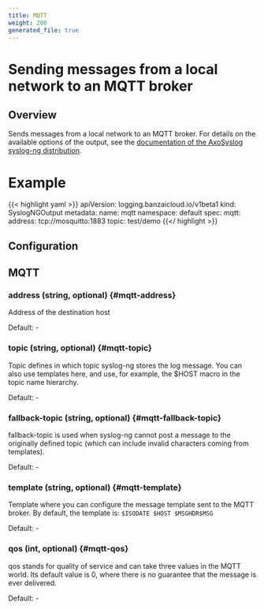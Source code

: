 ```yaml
---
title: MQTT
weight: 200
generated_file: true
---
```


# Sending messages from a local network to an MQTT broker
## Overview

Sends messages from a local network to an MQTT broker. For details on the available options of the output, see the [documentation of the AxoSyslog syslog-ng distribution](https://axoflow.com/docs/axosyslog-core/chapter-destinations/destination-mqtt-intro/).

# Example

{{< highlight yaml >}}
apiVersion: logging.banzaicloud.io/v1beta1
kind: SyslogNGOutput
metadata:
  name: mqtt
  namespace: default
spec:
  mqtt:
    address: tcp://mosquitto:1883
    topic: test/demo
{{</ highlight >}}


## Configuration
## MQTT

### address (string, optional) {#mqtt-address}

Address of the destination host 

Default: -

### topic (string, optional) {#mqtt-topic}

Topic defines in which topic syslog-ng stores the log message. You can also use templates here, and use, for example, the $HOST macro in the topic name hierarchy. 

Default: -

### fallback-topic (string, optional) {#mqtt-fallback-topic}

fallback-topic is used when syslog-ng cannot post a message to the originally defined topic (which can include invalid characters coming from templates). 

Default: -

### template (string, optional) {#mqtt-template}

Template where you can configure the message template sent to the MQTT broker. By default, the template is: `$ISODATE $HOST $MSGHDR$MSG` 

Default: -

### qos (int, optional) {#mqtt-qos}

qos stands for quality of service and can take three values in the MQTT world. Its default value is 0, where there is no guarantee that the message is ever delivered. 

Default: -


